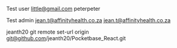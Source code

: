 Test user
little@gmail.com
peterpeter


Test admin
jean.t@affinityhealth.co.za
jean.t@affinityhealth.co.za

jeanth20
git remote set-url origin git@github.com/jeanth20/Pocketbase_React.git
